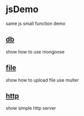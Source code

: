 # jsDemo

same js small function demo

## [db](https://github.com/qingmuAdore/jsDemo/tree/master/db)

show how to use mongoose 

## [file](https://github.com/qingmuAdore/jsDemo/tree/master/file)
show how to upload file use multer

## [http](https://github.com/qingmuAdore/jsDemo/tree/master/http)
show simple http server